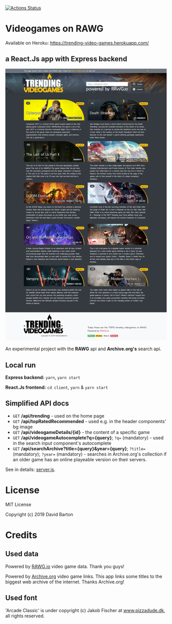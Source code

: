 [![Actions Status](https://github.com/theDavidBarton/video-games-on-RAWG-react-app/workflows/CI/badge.svg)](https://github.com/theDavidBarton/video-games-on-RAWG-react-app/actions)

# Videogames on RAWG

Available on Heroku: https://trending-video-games.herokuapp.com/

## a React.Js app with Express backend

![RAWG app](rawg_screenshot.jpg)

An experimental project with the **RAWG** api and **Archive.org's** search api.

## Local run

**Express backend:** `yarn`, `yarn start`

**React.Js frontend:** `cd client`, `yarn` & `yarn start`

## Simplified API docs

- `GET` **/api/trending** - used on the home page
- `GET` **/api/topRatedRecommended** - used e.g. in the header components' bg image
- `GET` **/api/videogameDetails/{id}** - the content of a specific game
- `GET` **/api/videogameAutocomplete?q={query}**; `?q=` (mandatory) - used in the search input component's autocomplete
- `GET` **/api/searchArchive?title={query}&year={query}**; `?title=` (mandatory); `?year=` (mandatory) - searches in Archive.org's collection if an older game has an online playeable version on their servers.

See in details: [server.js](./server.js).

# License

MIT License

Copyright (c) 2019 David Barton

# Credits

## Used data

Powered by [RAWG.io](https://rawg.io/apidocs) video game data. Thank you guys!

Powered by [Archive.org](https://archive.org/help/aboutsearch.htm) video game links. This app links some titles to the biggest web archive of the internet. Thanks Archive.org!

## Used font

'Arcade Classic' is under copyright (c) Jakob Fischer at www.pizzadude.dk, all rights reserved.
